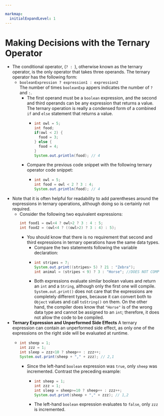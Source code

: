 ```yaml
---

markmap:
  initialExpandLevel: 1
---
```

# **Making Decisions with the Ternary Operator**
- The conditional operator, (`? : `), otherwise known as the ternary operator,  is the only 
operator that takes three operands. The ternary operator has the following form: 
  - `booleanExpression ? expression1 : expression2` <br/>
    The number of times `booleanExp` appers indicates 
    the number of `?` and `:`.
    - The first operand must be a `boolean` expression, and the
second and third operands can be any expression that
returns a value. The ternary operation is really a condensed
form of a combined `if` and `else` statement that returns a value. 
      - ```java
        int owl = 5;
        int food;
        if(owl < 2) {
          food = 3;
        } else {
          food = 4;
        }
        System.out.println(food); // 4
        ```
    - Compare the previous code snippet with the following
ternary operator code snippet:
      - ```java
        int owl = 5;
        int food = owl < 2 ? 3 : 4;
        System.out.println(food); // 4
        ```
- Note that it is often helpful for readability to add parentheses around the expressions 
in ternary operations, although doing so is certainly not required. 
  - Consider the following two equivalent expressions:
    ```java
    int food1 = owl<4 ? owl>2 ? 3 : 4 : 5;
    int food2 = (owl<4 ? ((owl>2) ? 3 : 4) : 5);
    ```
    - You should know that there is no requirement that second 
    and third expressions in ternary operations have the 
    same data types.
      - Compare the two statements following the variable declaration:
      - ```java
        int stripes = 7;
        System.out.print((stripes> 5) ? 21 : "Zebra");
        int animal = (stripes < 9) ? 3 : "Horse"; //DOES NOT COMPILE
        ```
      - Both expressions evaluate similar boolean values and return an `int` and a 
      `String`, although only the first one will compile. `System.out.print()` does
      not care that the expressions are completely different types, because it can 
      convert both to `Object` values and call `toString()` on them. On the other 
      hand, the compiler does know that `"Horse"` is of the wrong data type and 
      cannot be assigned to an `int`; therefore, it does not allow the code to be 
      compiled.
- **Ternary Expression and Unperformed Side Effects**
A ternary expression can contain an unperformed side effect, as only one of the 
expressions on the right side will be evaluated at runtime.
  - ```java
    int sheep = 1;
    int zzz = 1;
    int sleep = zzz<10 ? sheep++ : zzz++;
    System.out.print(sheep + "," + zzz); // 2,1
    ```
    - Since the left-hand `boolean` expression was
`true`, only `sheep` was incremented. Contrast 
the preceding example:
      - ```java
        int sheep = 1;
        int zzz = 1;
        int sleep = sheep>=10 ? sheep++ : zzz++;
        System.out.print(sheep + "," + zzz); // 1,2
        ```
      - The left-hand `boolean` expression evaluates to
`false`, only `zzz` is incremented.
